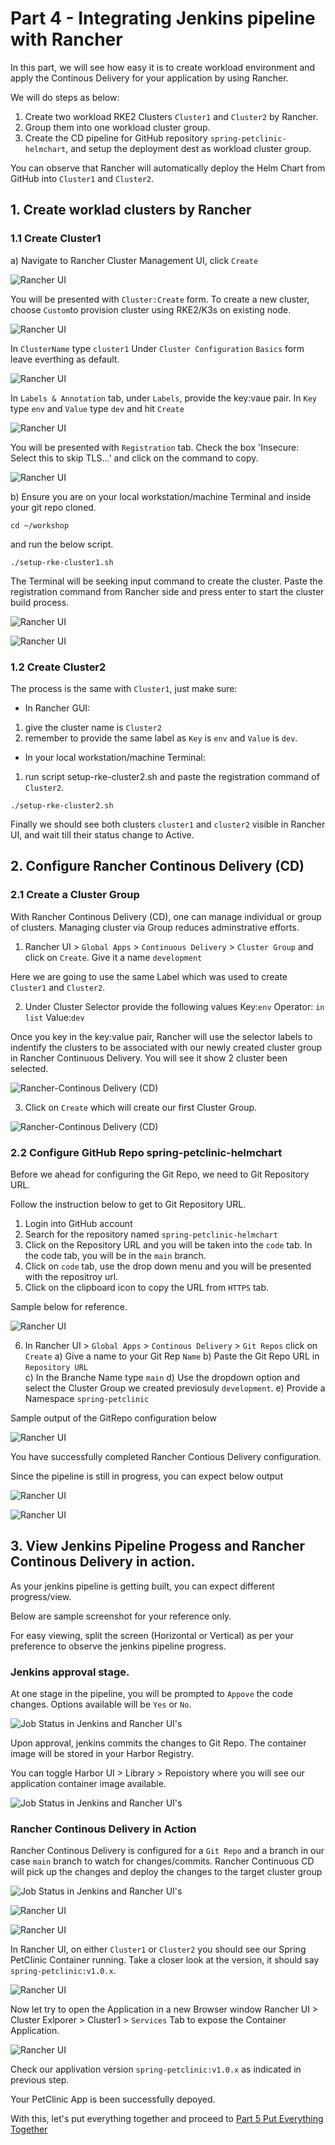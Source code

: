 # Part 4 - Integrating Jenkins pipeline with Rancher


In this part, we will see how easy it is to create workload environment and apply the Continous Delivery for your application by using Rancher.

We will do steps as below:

1. Create two workload RKE2 Clusters `Cluster1` and `Cluster2` by Rancher.
2. Group them into one workload cluster group.
3. Create the CD pipeline for GitHub repository `spring-petclinic-helmchart`, and setup the deployment dest as workload cluster group.

You can observe that Rancher will automatically deploy the Helm Chart from GitHub into `Cluster1` and `Cluster2`. 

## 1. Create worklad clusters by Rancher

### 1.1 Create Cluster1

a) Navigate to Rancher Cluster Management UI, click `Create`

![Rancher UI](./Images-10-13-2021/part1-step5-1-create-custom-all-in-1-rke2-cluster-pg1.png)

You will be presented with `Cluster:Create` form. To create a new cluster, choose `Custom`to provision cluster using RKE2/K3s on existing node.

![Rancher UI](./Images-10-13-2021/part1-step5-2-rancher-ui-create-cluster-custom-all-in-1-rke2-cluster-pg2.png)

In `ClusterName` type `cluster1`
Under `Cluster Configuration` `Basics` form leave everthing as default. 

![Rancher UI](./Images-10-13-2021/part1-step5-3-rancher-ui-create-cluster-custom-all-in-1-rke2-cluster-pg3.png)

In `Labels & Annotation` tab, under `Labels`, provide the key:vaue pair. In `Key` type `env` and  `Value` type `dev` and hit `Create`

![Rancher UI](./Images-10-13-2021/part1-step5-4-rancher-ui-create-cluster-custom-all-in-1-rke2-cluster-pg4.png)

You will be presented with `Registration` tab. Check the box 'Insecure: Select this to skip TLS...' and click on the command to copy. 

![Rancher UI](./Images-10-13-2021/part1-step5-5-rancher-ui-create-cluster-custom-all-in-1-rke2-cluster-copy-command-pg5.png)


b) Ensure you are on your local workstation/machine Terminal and inside your git repo cloned.

```
cd ~/workshop
```
and run the below script. 

```
./setup-rke-cluster1.sh
```
The Terminal will be seeking input command to create the cluster. 
Paste the registration command from Rancher side and press enter to start the cluster build process. 

![Rancher UI](./Images-10-13-2021/part1-step5-6-cluster1-terminal-copy-n-paste-create-cluster1-command-pg6.png)

![Rancher UI](./Images-10-13-2021/part1-step5-7-cluster1-terminal-copy-n-paste-create-cluster1-command-pg7.png)


### 1.2 Create Cluster2

The process is the same with `Cluster1`, just make sure:

- In Rancher GUI:
1. give the cluster name is `Cluster2`
2. remember to provide the same label as `Key` is `env` and  `Value` is `dev`.

- In your local workstation/machine Terminal:
1. run script setup-rke-cluster2.sh and paste the registration command of `Cluster2`.
```
./setup-rke-cluster2.sh
```

Finally we should see both clusters `cluster1` and `cluster2` visible in Rancher UI, and wait till their status change to Active.



## 2. Configure Rancher Continous Delivery (CD)


### 2.1 Create a Cluster Group

With Rancher Continous Delivery (CD), one can manage individual or group of clusters. Managing cluster via Group reduces adminstrative efforts.

1) Rancher UI > `Global Apps` > `Continuous Delivery` > `Cluster Group` and click on `Create`. Give it a name `development`

Here we are going to use the same Label which was used to create `Cluster1` and `Cluster2`.

2) Under Cluster Selector provide the following values
Key:`env`
Operator: `in list`
Value:`dev` 
 
Once you key in the key:value pair, Rancher will use the selector labels to indentify the clusters to be associated with our newly created cluster group in Rancher Continuous Delivery. You will see it show 2 cluster been selected. 

![Rancher-Continous Delivery (CD)](./Images-10-13-2021/part4-Fleet-Cluster-Group-creation-pg1.png)

3) Click on `Create` which will create our first Cluster Group.

![Rancher-Continous Delivery (CD)](./Images-10-13-2021/part4-Fleet-Cluster-Group-creation-success-pg2.png)


### 2.2 Configure GitHub Repo spring-petclinic-helmchart 

Before we ahead for configuring the Git Repo, we need to Git Repository URL.

Follow the instruction below to get to Git Repository URL.

1) Login into GitHub account
2) Search for the repository named `spring-petclinic-helmchart` 
3) Click on the Repository URL and you will be taken into the `code` tab. In the code tab, you will be in the `main` branch.
4)  Click on `code` tab, use the drop down menu and you will be presented with the repositroy url. 
5) Click on the clipboard icon to copy the URL from `HTTPS` tab. 

Sample below for reference. 

![Rancher UI](./Images-10-13-2021/part4-configure-git-repo-forked-url.png)

6) In Rancher UI > `Global Apps` > `Continous Delivery` > `Git Repos` click on `Create`
a) Give a name to your Git Rep `Name`
b) Paste the Git Repo URL in `Repository URL`  
c) In the Branche Name type `main` 
d) Use the dropdown option and select the Cluster Group we created previosuly `development`. 
e) Provide a Namespace `spring-petclinic`

Sample output of the GitRepo configuration below

![Rancher UI](./Images-10-13-2021/part4-Fleet-Git-Repo-Create-pg.png)

You have successfully completed Rancher Contious Delivery configuration. 

Since the pipeline is still in progress, you can expect below output 

![Rancher UI](./Images-10-13-2021/part4-Fleet-Git-repo-status-Not-Ready-gp1.png)

![Rancher UI](./Images-10-13-2021/part4-Fleet-Git-repo-status-Not-Ready-gp2.png)


## 3. View Jenkins Pipeline Progess and Rancher Continous Delivery in action.

As your jenkins pipeline is getting built, you can expect different progress/view. 

Below are sample screenshot for your reference only. 

For easy viewing, split the screen (Horizontal or Vertical) as per your preference to observe the jenkins pipeline progress. 

### Jenkins approval stage.

At one stage in the pipeline, you will be prompted to `Appove` the code changes. Options available will be `Yes` or `No`. 

![Job Status in Jenkins and Rancher UI's ](./Images-10-13-2021/part3-pet-clinic-pipeline-approval-pg6.png)

Upon approval, jenkins commits the changes to Git Repo. The container image will be stored in your Harbor Registry.

You can toggle Harbor UI > Library > Repoistory where you will see our application container image available.

![Job Status in Jenkins and Rancher UI's ](./Images-10-13-2021/part4-Harbor-UI-PetClinic-Container-Image-pg1.png)

### Rancher Continous Delivery in Action

Rancher Continous Delivery is configured for a `Git Repo` and a branch in our case `main` branch to watch for changes/commits. Rancher Continuous CD will pick up the changes and deploy the changes  to the target cluster group

![Job Status in Jenkins and Rancher UI's ](./Images-10-13-2021/part4-pet-clinic-git-repo-update-in-progress-pg1.png)

![Rancher UI](./Images-10-13-2021/part4-Fleet-Git-repo-status-Not-Ready-gp1.png)

![Rancher UI](./Images-10-13-2021/part4-Fleet-Git-repo-status-Ready-gp1.png)

In Rancher UI, on either `Cluster1` or `Cluster2` you should see our Spring PetClinic Container running. Take a closer look at the version, it should say `spring-petclinic:v1.0.x`.

![Rancher UI](./Images-10-13-2021/part4-Fleet-Cluster-Group-PetClinic-depoloyment-service-link-ready.png)

Now let try to open the Application in a new Browser window
Rancher UI > Cluster Exlporer > Cluster1 > `Services` Tab to expose the Container Application.

![Rancher UI](./Images-10-13-2021/part4-Fleet-Cluster-Group-PetClinic-App-working.png)

Check our applivation version  `spring-petclinic:v1.0.x` as indicated in previous step.

Your PetClinic App is been successfully depoyed.

With this, let's put everything together and proceed to [Part 5 Put Everything Together](part-5.md)

